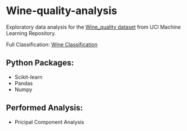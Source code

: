 # Wine-quality-analysis
Exploratory data analysis for the [Wine_quality dataset](https://archive.ics.uci.edu/ml/datasets/wine+quality) from UCI Machine Learning Repository.

Full Classification: [Wine Classification](https://github.com/KevinDeng31/Wine-quality-analysis/blob/master/wineClassification.ipynb) 

## Python Packages:
* Scikit-learn
* Pandas
* Numpy

## Performed Analysis:
* Pricipal Component Analysis


